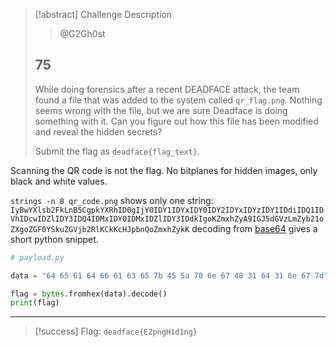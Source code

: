 > [!abstract] Challenge Description
> > @G2Gh0st
> ## 75
> While doing forensics after a recent DEADFACE attack, the team found a file that was added to the system called `qr_flag.png`. Nothing seems wrong with the file, but we are sure Deadface is doing something with it. Can you figure out how this file has been modified and reveal the hidden secrets?
> 
> Submit the flag as `deadface{flag_text}`.

Scanning the QR code is not the flag. No bitplanes for hidden images, only black and white values.

`strings -n 8 qr_code.png` shows only one string: `IyBwYXlsb2FkLnB5CgpkYXRhID0gIjY0IDY1IDYxIDY0IDY2IDYxIDYzIDY1IDdiIDQ1IDVhIDcwIDZlIDY3IDQ4IDMxIDY0IDMxIDZlIDY3IDdkIgoKZmxhZyA9IGJ5dGVzLmZyb21oZXgoZGF0YSkuZGVjb2RlKCkKcHJpbnQoZmxhZykK` decoding from [base64](https://gchq.github.io/CyberChef/#recipe=From_Base64('A-Za-z0-9%2B/%3D',true,false)&input=SXlCd1lYbHNiMkZrTG5CNUNncGtZWFJoSUQwZ0lqWTBJRFkxSURZeElEWTBJRFkySURZeElEWXpJRFkxSURkaUlEUTFJRFZoSURjd0lEWmxJRFkzSURRNElETXhJRFkwSURNeElEWmxJRFkzSURka0lnb0tabXhoWnlBOUlHSjVkR1Z6TG1aeWIyMW9aWGdvWkdGMFlTa3VaR1ZqYjJSbEtDa0tjSEpwYm5Rb1pteGhaeWtL&ieol=CRLF) gives a short python snippet.

```py
# payload.py

data = "64 65 61 64 66 61 63 65 7b 45 5a 70 6e 67 48 31 64 31 6e 67 7d"

flag = bytes.fromhex(data).decode()
print(flag)
```

---
> [!success] Flag: `deadface{EZpngH1d1ng}`

